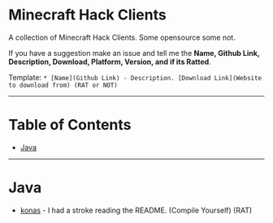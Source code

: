 # Minecraft Hack Clients
A collection of Minecraft Hack Clients. Some opensource some not.

If you have a suggestion make an issue and tell me the **Name, Github Link, Description, Download, Platform, Version, and if its Ratted**.


Template: `* [Name](Github Link) - Description. [Download Link](Website to download from) (RAT or NOT)`

-------

# Table of Contents

- [Java](#user-content-java)

-------

# Java

* [konas](https://github.com/trapaholics/konas) - I had a stroke reading the README. (Compile Yourself) (RAT)
